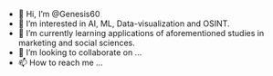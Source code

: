 - 👋 Hi, I’m @Genesis60
- 👀 I’m interested in AI, ML, Data-visualization and OSINT.
- 🌱 I’m currently learning applications of aforementioned studies in marketing and social sciences.
- 💞️ I’m looking to collaborate on ...
- 📫 How to reach me ...

<!---
Genesis60/Genesis60 is a ✨ special ✨ repository because its `README.md` (this file) appears on your GitHub profile.
You can click the Preview link to take a look at your changes.
--->
